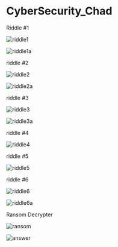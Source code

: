 # CyberSecurity_Chad

Riddle #1

![riddle1](image/ceasar_cypher.png)


![riddle1a](image/answer1.png)

riddle #2


![riddle2](image/riddle2.png)


![riddle2a](image/answer2.png)


riddle #3

![riddle3](image\riddle3a.png)



![riddle3a](image/riddle3.png)


riddle #4

![riddle4](image/Riddle4.png)


riddle #5

![riddle5](image/riddle5.png)


riddle #6

![riddle6](image/riddle6.png)



![riddle6a](image/riddle6a.png)

Ransom Decrypter

![ransom](image/6keys.png)

![answer](image/riddle7.png)















